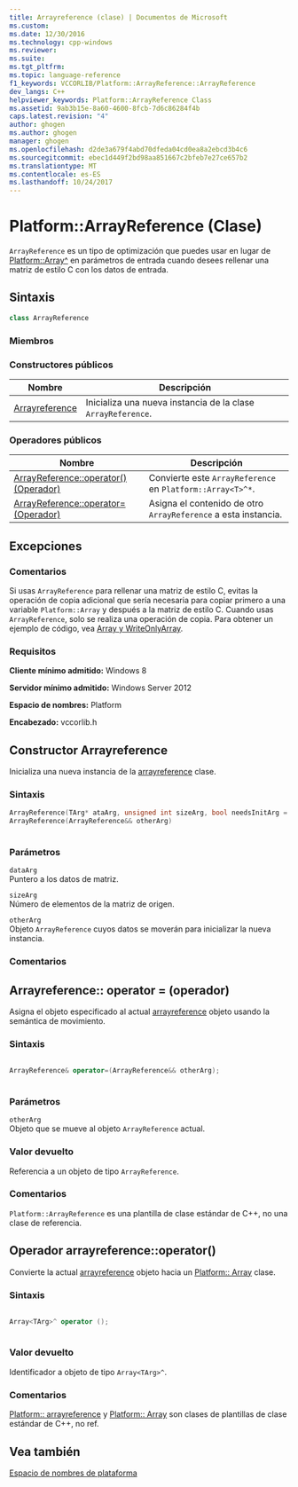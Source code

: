 ```yaml
---
title: Arrayreference (clase) | Documentos de Microsoft
ms.custom: 
ms.date: 12/30/2016
ms.technology: cpp-windows
ms.reviewer: 
ms.suite: 
ms.tgt_pltfrm: 
ms.topic: language-reference
f1_keywords: VCCORLIB/Platform::ArrayReference::ArrayReference
dev_langs: C++
helpviewer_keywords: Platform::ArrayReference Class
ms.assetid: 9ab3b15e-8a60-4600-8fcb-7d6c86284f4b
caps.latest.revision: "4"
author: ghogen
ms.author: ghogen
manager: ghogen
ms.openlocfilehash: d2de3a679f4abd70dfeda04cd0ea8a2ebcd3b4c6
ms.sourcegitcommit: ebec1d449f2bd98aa851667c2bfeb7e27ce657b2
ms.translationtype: MT
ms.contentlocale: es-ES
ms.lasthandoff: 10/24/2017
---
```

# <a name="platformarrayreference-class"></a>Platform::ArrayReference (Clase)
`ArrayReference` es un tipo de optimización que puedes usar en lugar de [Platform::Array^](../cppcx/platform-array-class.md) en parámetros de entrada cuando desees rellenar una matriz de estilo C con los datos de entrada.  
  
## <a name="syntax"></a>Sintaxis  
  
```cpp  
class ArrayReference  
```
  
### <a name="members"></a>Miembros  
  
### <a name="public-constructors"></a>Constructores públicos  
  
|Nombre|Descripción|  
|----------|-----------------|  
|[Arrayreference](#ctor)|Inicializa una nueva instancia de la clase `ArrayReference`.|  
  
### <a name="public-operators"></a>Operadores públicos  
  
|Nombre|Descripción|  
|----------|-----------------|  
|[ArrayReference::operator() (Operador)](#operator-call)|Convierte este `ArrayReference` en `Platform::Array<T>^*`.|  
|[ArrayReference::operator= (Operador)](#operator-assign)|Asigna el contenido de otro `ArrayReference` a esta instancia.|  
  
## <a name="exceptions"></a>Excepciones  
  
### <a name="remarks"></a>Comentarios  
 Si usas `ArrayReference` para rellenar una matriz de estilo C, evitas la operación de copia adicional que sería necesaria para copiar primero a una variable `Platform::Array` y después a la matriz de estilo C. Cuando usas `ArrayReference`, solo se realiza una operación de copia. Para obtener un ejemplo de código, vea [Array y WriteOnlyArray](../cppcx/array-and-writeonlyarray-c-cx.md).  
  
### <a name="requirements"></a>Requisitos  
 **Cliente mínimo admitido:** Windows 8  
  
 **Servidor mínimo admitido:** Windows Server 2012  
  
 **Espacio de nombres:** Platform  
  
 **Encabezado:** vccorlib.h  
  
## <a name="ctor"></a>Constructor Arrayreference
Inicializa una nueva instancia de la [arrayreference](../cppcx/platform-arrayreference-class.md) clase.  
  
### <a name="syntax"></a>Sintaxis  
  
```cpp  
ArrayReference(TArg* ataArg, unsigned int sizeArg, bool needsInitArg = false);  
ArrayReference(ArrayReference&& otherArg)  
  
```  
  
### <a name="parameters"></a>Parámetros  
 `dataArg`  
 Puntero a los datos de matriz.  
  
 `sizeArg`  
 Número de elementos de la matriz de origen.  
  
 `otherArg`  
 Objeto `ArrayReference` cuyos datos se moverán para inicializar la nueva instancia.  
  
### <a name="remarks"></a>Comentarios  
  


## <a name="operator-assign"></a>Arrayreference:: operator = (operador)
Asigna el objeto especificado al actual [arrayreference](../cppcx/platform-arrayreference-class.md) objeto usando la semántica de movimiento.  
  
### <a name="syntax"></a>Sintaxis  
  
```cpp  
  
ArrayReference& operator=(ArrayReference&& otherArg);  
  
```  
  
### <a name="parameters"></a>Parámetros  
 `otherArg`  
 Objeto que se mueve al objeto `ArrayReference` actual.  
  
### <a name="return-value"></a>Valor devuelto  
 Referencia a un objeto de tipo `ArrayReference`.  
  
### <a name="remarks"></a>Comentarios  
 `Platform::ArrayReference` es una plantilla de clase estándar de C++, no una clase de referencia.  
  


## <a name="operator-call"></a>Operador arrayreference::operator()
Convierte la actual [arrayreference](../cppcx/platform-arrayreference-class.md) objeto hacia un [Platform:: Array](../cppcx/platform-array-class.md) clase.  
  
### <a name="syntax"></a>Sintaxis  
  
```cpp  
  
Array<TArg>^ operator ();  
  
```  
  
### <a name="return-value"></a>Valor devuelto  
 Identificador a objeto de tipo `Array<TArg>^`.  
  
### <a name="remarks"></a>Comentarios  
 [Platform:: arrayreference](../cppcx/platform-arrayreference-class.md) y [Platform:: Array](../cppcx/platform-array-class.md) son clases de plantillas de clase estándar de C++, no ref.  
  


  
  
## <a name="see-also"></a>Vea también  
 [Espacio de nombres de plataforma](../cppcx/platform-namespace-c-cx.md)
